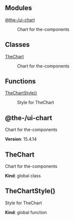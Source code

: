<!--- Code generated by @the-/script-doc. DO NOT EDIT. -->

## Modules

<dl>
<dt><a href="#module_@the-/ui-chart">@the-/ui-chart</a></dt>
<dd><p>Chart for the-components</p>
</dd>
</dl>

## Classes

<dl>
<dt><a href="#TheChart">TheChart</a></dt>
<dd><p>Chart for the-components</p>
</dd>
</dl>

## Functions

<dl>
<dt><a href="#TheChartStyle">TheChartStyle()</a></dt>
<dd><p>Style for TheChart</p>
</dd>
</dl>

<a name="module_@the-/ui-chart"></a>

## @the-/ui-chart
Chart for the-components

**Version**: 15.4.14  
<a name="TheChart"></a>

## TheChart
Chart for the-components

**Kind**: global class  
<a name="TheChartStyle"></a>

## TheChartStyle()
Style for TheChart

**Kind**: global function  
